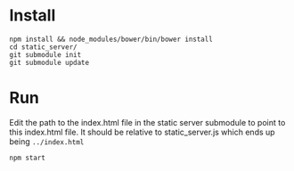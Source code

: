 # Install

```
npm install && node_modules/bower/bin/bower install
cd static_server/
git submodule init
git submodule update
```

# Run

Edit the path to the index.html file in the static server submodule to point to this index.html file. It should be relative to static_server.js which ends up being `../index.html`

```
npm start
```